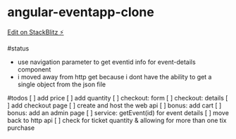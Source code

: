 # angular-eventapp-clone

[Edit on StackBlitz ⚡️](https://stackblitz.com/edit/angular-eventapp-clone)

#status
- use navigation parameter to get eventid info for event-details component
- i moved away from http get because i dont have the ability to get a single object from the json file


#todos
[ ] add price
[ ] add quantity
[ ] checkout: form
[ ] checkout: details
[ ] add checkout page
[ ] create and host the web api 
[ ] bonus: add cart
[ ] bonus: add an admin page
[ ] service: getEvent(id) for event details
[ ] move back to http api
[ ] check for ticket quantity & allowing for more than one tix purchase